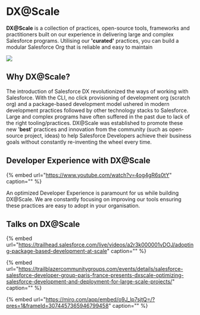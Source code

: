 # DX@Scale

**DX@Scale** is a collection of practices, open-source tools, frameworks and practitioners built on our experience in delivering large and complex Salesforce programs. Utilising our **'curated'** practices, you can build a modular Salesforce Org that is reliable and easy to maintain

![](.gitbook/assets/animatedblocks.gif)

## Why DX@Scale?

The introduction of Salesforce DX revolutionized the ways of working with Salesforce. With the CLI, no click provisioning of development org \(scratch org\) and a package-based development model ushered in modern development practices followed by other technology stacks to Salesforce. Large and complex programs have often suffered in the past due to lack of the right tooling/practices. DX@Scale was established to promote these new '**best**' practices and innovation from the community \(such as open-source project, ideas\) to help Salesforce Developers achieve their business goals without constantly re-inventing the wheel every time.

## Developer Experience with DX@Scale

{% embed url="https://www.youtube.com/watch?v=4og4gR6s0tY" caption="" %}

An optimized Developer Experience is paramount for us while building DX@Scale. We are constantly focusing on improving our tools ensuring these practices are easy to adopt in your organisation.

## Talks on DX@Scale

{% embed url="https://trailhead.salesforce.com/live/videos/a2r3k000001vDOJ/adopting-package-based-development-at-scale" caption="" %}

{% embed url="https://trailblazercommunitygroups.com/events/details/salesforce-salesforce-developer-group-paris-france-presents-dxscale-optimizing-salesforce-development-and-deployment-for-large-scale-projects/" caption="" %}

{% embed url="https://miro.com/app/embed/o9J_lp7sjtQ=/?pres=1&frameId=3074457365946799458" caption="" %}
